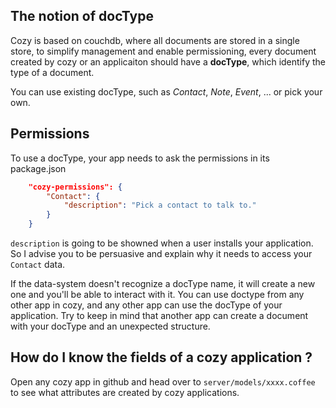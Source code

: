 ## The notion of docType
Cozy is based on couchdb, where all documents are stored in a single store,
to simplify management and enable permissioning, every document created
by cozy or an applicaiton should have a **docType**,
which identify the type of a document.

You can use existing docType, such as *Contact*, *Note*, *Event*, ... or
pick your own.

## Permissions
To use a docType, your app needs to ask the permissions in its
package.json
```json
    "cozy-permissions": {
        "Contact": {
            "description": "Pick a contact to talk to."
        }
    }
```

`description` is going to be showned when a user installs your application. So I advise you to be persuasive and explain why it needs to access your `Contact` data.

If the data-system doesn't recognize a docType name, it will create a new one and you'll be able to interact with it. You can use doctype from any other app in cozy, and any other app can use the docType of your application. Try to keep in mind that another app can create a document with your docType and an unexpected structure.

## How do I know the fields of a cozy application ?

Open any cozy app in github and head over to `server/models/xxxx.coffee` to see what attributes are created by cozy applications.
